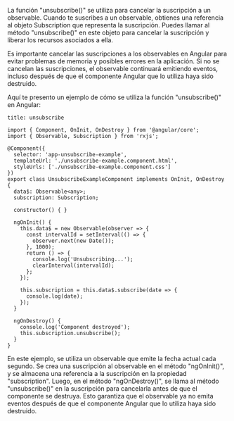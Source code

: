 La función "unsubscribe()" se utiliza para cancelar la suscripción a un observable. Cuando te suscribes a un observable, obtienes una referencia al objeto Subscription que representa la suscripción. Puedes llamar al método "unsubscribe()" en este objeto para cancelar la suscripción y liberar los recursos asociados a ella.

Es importante cancelar las suscripciones a los observables en Angular para evitar problemas de memoria y posibles errores en la aplicación. Si no se cancelan las suscripciones, el observable continuará emitiendo eventos, incluso después de que el componente Angular que lo utiliza haya sido destruido.

Aquí te presento un ejemplo de cómo se utiliza la función "unsubscribe()" en Angular:

```ad-example
title: unsubscribe
```
```
import { Component, OnInit, OnDestroy } from '@angular/core';
import { Observable, Subscription } from 'rxjs';

@Component({
  selector: 'app-unsubscribe-example',
  templateUrl: './unsubscribe-example.component.html',
  styleUrls: ['./unsubscribe-example.component.css']
})
export class UnsubscribeExampleComponent implements OnInit, OnDestroy {
  data$: Observable<any>;
  subscription: Subscription;

  constructor() { }

  ngOnInit() {
    this.data$ = new Observable(observer => {
      const intervalId = setInterval(() => {
        observer.next(new Date());
      }, 1000);
      return () => {
        console.log('Unsubscribing...');
        clearInterval(intervalId);
      };
    });

    this.subscription = this.data$.subscribe(date => {
      console.log(date);
    });
  }

  ngOnDestroy() {
    console.log('Component destroyed');
    this.subscription.unsubscribe();
  }
}
```

En este ejemplo, se utiliza un observable que emite la fecha actual cada segundo. Se crea una suscripción al observable en el método "ngOnInit()", y se almacena una referencia a la suscripción en la propiedad "subscription". Luego, en el método "ngOnDestroy()", se llama al método "unsubscribe()" en la suscripción para cancelarla antes de que el componente se destruya. Esto garantiza que el observable ya no emita eventos después de que el componente Angular que lo utiliza haya sido destruido.